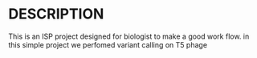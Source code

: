 # DESCRIPTION


This is an ISP project designed for biologist to make a good work flow. in this simple project we perfomed variant calling on T5 phage
